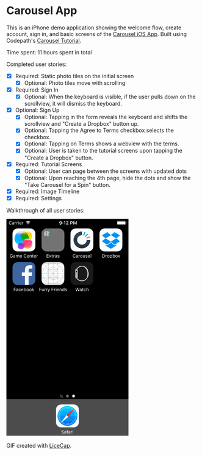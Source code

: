 # Carousel App

This is an iPhone demo application showing the welcome flow, create account, sign in, and basic screens of the [Carousel iOS App](https://carousel.dropbox.com/). Built using Codepath's [Carousel  Tutorial](http://courses.codepath.com/courses/ios_for_designers/unit/2#!assignment).

Time spent: 11 hours spent in total

Completed user stories:

 * [x] Required: Static photo tiles on the initial screen
    * [x]  Optional: Photo tiles move with scrolling
 * [x] Required: Sign In
    * [x] Optional: When the keyboard is visible, if the user pulls down on the scrollview, it will dismiss the keyboard.
 * [x] Optional: Sign Up
    * [x] Optional: Tapping in the form reveals the keyboard and shifts the scrollview and "Create a Dropbox" button up.
    * [x] Optional: Tapping the Agree to Terms checkbox selects the checkbox.
    * [x] Optional: Tapping on Terms shows a webview with the terms.
    * [x] Optional: User is taken to the tutorial screens upon tapping the "Create a Dropbox" button.
 * [x] Required: Tutorial Screens
    * [x] Optional: User can page between the screens with updated dots
    * [x] Optional: Upon reaching the 4th page, hide the dots and show the "Take Carousel for a Spin" button.
 * [x] Required: Image Timeline
 * [x] Required: Settings

Walkthrough of all user stories:

![Video Walkthrough](anim_carousel.gif)

GIF created with [LiceCap](http://www.cockos.com/licecap/).
